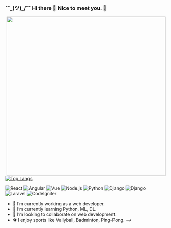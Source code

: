 ###          ¯¯\_(ツ)_/¯¯ Hi there 👋 Nice to meet you. 🍻

<a href="https://github.com/topdeveloper0729?tab=repositories">
  <img align="right" src="https://github-readme-stats.vercel.app/api?username=topdeveloper0729&show_icons=true&hide_border=true&hide_rank=true&card_width=100" width="500px" />
</a>

[![Top Langs](https://github-readme-stats.vercel.app/api/top-langs/?username=topdeveloper0729&layout=compact)](https://github.com/anuraghazra/github-readme-stats) 


![React](https://img.shields.io/badge/-React-61DAFB?style=flat-square&logo=React&logoColor=fff)
![Angular](https://img.shields.io/badge/-Angular-339933?style=flat-square&logo=Angular&logoColor=fff)
![Vue](https://img.shields.io/badge/-Vue.js-007ACC?style=flat-square&logo=Vue.js&logoColor=fff)
![Node.js](https://img.shields.io/badge/-Node.js-339933?style=flat-square&logo=Node.js&logoColor=fff)
![Python](https://img.shields.io/badge/-Python-3776AB?style=flat-square&logo=Python&logoColor=fff)
![Django](https://img.shields.io/badge/-Django-47848F?style=flat-square&logo=Django&logoColor=fff)
![Django](https://img.shields.io/badge/-Flask-47848F?style=flat-square&logo=Django&logoColor=fff)
![Laravel](https://img.shields.io/badge/-Laravel-47848F?style=flat-square&logo=Laravel&logoColor=fff)
![CodeIgniter](https://img.shields.io/badge/-CodeIgniter-777BB4?style=flat-square&logo=CodeIgniter&logoColor=fff)


- 🔭 I’m currently working as a web developer.
- 🌱 I’m currently learning Python, ML, DL.
- 👯 I’m looking to collaborate on web development.
- ⚽ I enjoy sports like Vallyball, Badminton, Ping-Pong. 
-->

